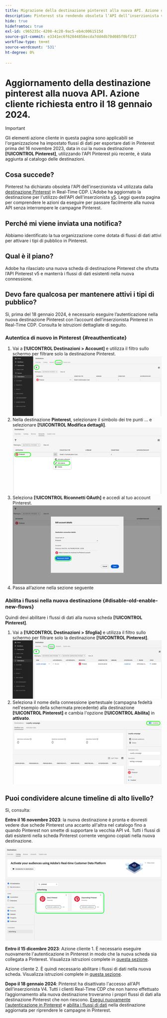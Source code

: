 ```yaml
---
title: Migrazione della destinazione pinterest alla nuova API. Azione del cliente richiesta.
description: Pinterest sta rendendo obsoleta l’API dell’inserzionista v4 attualmente utilizzata dalla destinazione Pinterest in Real-Time CDP. Comprendi le azioni da eseguire per passare facilmente alla nuova API senza interrompere le campagne Pinterest.
hide: true
hidefromtoc: true
exl-id: c965235c-4208-4c28-9ac5-eb4c0061515d
source-git-commit: e3341ec6f62844858ecda7dd4db70d085f0bf217
workflow-type: tm+mt
source-wordcount: '531'
ht-degree: 0%

---
```


# Aggiornamento della destinazione pinterest alla nuova API. Azione cliente richiesta entro il 18 gennaio 2024.

>[!IMPORTANT]
>
>Gli elementi azione cliente in questa pagina sono applicabili se l&#39;organizzazione ha impostato flussi di dati per esportare dati in Pinterest prima del 16 novembre 2023, data in cui la nuova destinazione **[!UICONTROL Pinterest]**, utilizzando l&#39;API Pinterest più recente, è stata aggiunta al catalogo delle destinazioni.

## Cosa succede?

Pinterest ha dichiarato obsoleta l&#39;API dell&#39;inserzionista v4 utilizzata dalla [destinazione Pinterest](/help/destinations/catalog/advertising/pinterest.md) in Real-Time CDP. L&#39;Adobe ha aggiornato la destinazione per l&#39;utilizzo dell&#39;API dell&#39;inserzionista [v5](https://developers.pinterest.com/docs/getting-started/migration/). Leggi questa pagina per comprendere le azioni da eseguire per passare facilmente alla nuova API senza interrompere le campagne Pinterest.

## Perché mi viene inviata una notifica?

Abbiamo identificato la tua organizzazione come dotata di flussi di dati attivi per attivare i tipi di pubblico in Pinterest.

## Qual è il piano?

Adobe ha rilasciato una nuova scheda di destinazione Pinterest che sfrutta l’API Pinterest v5 e manterrà i flussi di dati esistenti nella nuova connessione.

## Devo fare qualcosa per mantenere attivi i tipi di pubblico?

Sì, prima del 18 gennaio 2024, è necessario eseguire l’autenticazione nella nuova destinazione Pinterest con l’account dell’inserzionista Pinterest in Real-Time CDP. Consulta le istruzioni dettagliate di seguito.

### Autentica di nuovo in Pinterest {#reauthenticate}

1. Vai a **[!UICONTROL Destinazioni > Account]** e utilizza il filtro sullo schermo per filtrare solo la destinazione Pinterest.
   ![Filtra solo account Pinterest](/help/destinations/assets/catalog/advertising/pinterest-migration/filter-pinterest-acconts-only.png)
2. Nella destinazione **Pinterest**, selezionare il simbolo dei tre punti ... e selezionare **[!UICONTROL Modifica dettagli]**.
   ![Seleziona Modifica dettagli](/help/destinations/assets/catalog/advertising/pinterest-migration/edit-details-pinterest.png)
3. Seleziona **[!UICONTROL Riconnetti OAuth]** e accedi al tuo account Pinterest.
   ![Seleziona Riconnetti OAuth](/help/destinations/assets/catalog/advertising/pinterest-migration/reconnect-oauth-pinterest.png)
4. Passa all’azione nella sezione seguente

### Abilita i flussi nella nuova destinazione {#disable-old-enable-new-flows}

Quindi devi abilitare i flussi di dati alla nuova scheda **[!UICONTROL Pinterest]**.

1. Vai a **[!UICONTROL Destinazioni > Sfoglia]** e utilizza il filtro sullo schermo per filtrare solo la destinazione **[!UICONTROL Pinterest]**.
   ![Filtrare i flussi di dati di Pinterest solo nella scheda Sfoglia](/help/destinations/assets/catalog/advertising/pinterest-migration/filter-pinterest-browse.png)
2. Seleziona il nome della connessione ipertestuale (campagna fedeltà nell&#39;esempio della schermata precedente) alla destinazione **[!UICONTROL Pinterest]** e cambia l&#39;opzione **[!UICONTROL Abilita]** in **attivato**.
   ![Attiva per le nuove connessioni e disattiva per le connessioni precedenti](/help/destinations/assets/catalog/advertising/pinterest-migration/enable-disable-toggle-new-destination.png)

<!--

While no disruption to your campaigns is expected, remember to check in the Pinterest UI that everything works as expected.

-->

## Puoi condividere alcune timeline di alto livello?

Sì, consulta:

**Entro il 16 novembre 2023**: la nuova destinazione è pronta e dovresti vedere due schede Pinterest una accanto all&#39;altra nel catalogo fino a quando Pinterest non smette di supportare la vecchia API v4. Tutti i flussi di dati esistenti nella scheda Pinterest corrente vengono copiati nella nuova destinazione.

![affiancata la destinazione Pinterest precedente e quella nuova](/help/destinations/assets/catalog/advertising/pinterest-migration/pinterest-two-cards-side-by-side.png)

<!--

>[!IMPORTANT]
>
>After November 16th, 2023 the legacy Pinterest destination is marked **[!UICONTROL Deprecating]**. <span class="preview">Any changes that you make to dataflows to the (Deprecating) Pinterest destination after November 16th will *not* be automatically carried over to the new Pinterest destination. </span>
>For example, we *do not recommend* that you activate new audiences to the old destination after November 16th. If you do that, you will then have to follow the [regular activation steps](/help/destinations/ui/activate-segment-streaming-destinations.md) to add the audience to the new destination once the customer actions are taken.

-->

**Entro il 15 dicembre 2023**: <span class="preview">Azione cliente 1</span>. È necessario eseguire nuovamente l&#39;autenticazione in Pinterest in modo che la nuova scheda sia collegata a Pinterest. Visualizza istruzioni complete in [questa sezione](#reauthenticate).

<span class="preview">Azione cliente 2</span>. È quindi necessario abilitare i flussi di dati nella nuova scheda. Visualizza istruzioni complete in [questa sezione](#disable-old-enable-new-flows).

<!--

>[!IMPORTANT]
>
>After December 15th, 2023, Adobe does not guarantee the integrity of dataflows to the old **[!UICONTROL (Deprecating) Pinterest]** destination.

-->

**Dopo il 18 gennaio 2024**: <span class="preview">Pinterest ha disattivato l&#39;accesso all&#39;API dell&#39;inserzionista V4. Tutti i clienti Real-Time CDP che non hanno effettuato l’aggiornamento alla nuova destinazione troveranno i propri flussi di dati alla destinazione Pinterest che non riescono. [Esegui nuovamente l&#39;autenticazione in Pinterest](#reauthenticate) e [abilita i flussi di dati](#disable-old-enable-new-flows) nella destinazione aggiornata per riprendere le campagne in Pinterest.</span>

<!--

## Other items to note

After you enable the dataflows on the new destination card and disable the dataflows on the old destination cards, you should see no disruption in your campaigns or in the numbers of qualified profiles in the audiences coming in from Adobe Real-Time CDP.

-->

